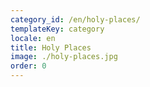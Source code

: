 ```yaml
---
category_id: /en/holy-places/
templateKey: category
locale: en
title: Holy Places
image: ./holy-places.jpg
order: 0
---
```

